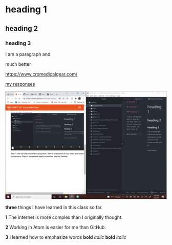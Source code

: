 # heading 1

## heading 2

### heading 3

I am a paragraph and

much better

https://www.cromedicalgear.com/

[my responses](./responses.text)

![screenshot](./images/screenshot3.JPG)



**three** things I have learned in this class so far.

**1** The internet is more complex than I originally thought.

**2** Working in Atom is easier for me than GitHub.

**3** I learned how to emphasize words **bold** *italic* __bold__ _italic_
